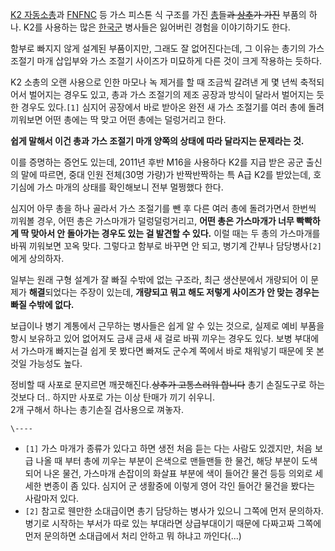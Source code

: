 [K2 자동소총](K2%20%EC%9E%90%EB%8F%99%EC%86%8C%EC%B4%9D.md)과 [FNFNC](FN%20FNC.md) 등 가스 피스톤 식 구조를 가진 [총](%EC%B4%9D.md)들<del>과
[상추](%EC%83%81%EC%B6%94.md)가 가진</del> 부품의 하나. K2를 사용하는 많은
[한국군](%ED%95%9C%EA%B5%AD%EA%B5%B0.md) 병사들은 잃어버린 경험을 이야기하기도 한다.

함부로 빠지지 않게 설계된 부품이지만, 그래도 잘 없어진다는데, 그 이유는 총기의 가스 조절기 마개 삽입부와 가스 조절기 사이즈가 미묘하게
다른 것이 크게 작용하는 듯하다.

K2 소총의 오랜 사용으로 인한 마모나 녹 제거를 할 때 조금씩 갈려낸 게 몇 년씩 축적되어서 벌어지는 경우도 있고, 총과 가스 조절기의
제조 공장과 방식이 달라서 벌어지는 듯한 경우도 있다.`[1]` 심지어 공장에서 바로 받아온 완전 새 가스 조절기를 여러 총에 돌려 끼워보면
어떤 총에는 딱 맞고 어떤 총에는 덜렁거리고 한다.

**쉽게 말해서 이건 총과 가스 조절기 마개 양쪽의 상태에 따라 달라지는 문제라는 것.**

이를 증명하는 증언도 있는데, 2011년 후반 M16을 사용하다 K2를 지급 받은 공군 출신의 말에 따르면, 중대 인원 전체(30명 가량)가
반짝반짝하는 특 A급 K2를 받았는데, 호기심에 가스 마개의 상태를 확인해보니 전부 멀쩡했다 한다.

심지어 아무 총을 하나 골라서 가스 조절기를 뺀 후 다른 여러 총에 돌려가면서 한번씩 끼워볼 경우, 어떤 총은 가스마개가 덜렁덜렁거리고,
**어떤 총은 가스마개가 너무 빡빡하게 딱 맞아서 안 돌아가는 경우도 있는 걸 발견할 수 있다.** 이럴 때는 두 총의 가스마개를 바꿔
끼워보면 꼬옥 맞다. 그렇다고 함부로 바꾸면 안 되고, 병기계 간부나 담당병사`[2]`에게 상의하자.

일부는 원래 구형 설계가 잘 빠질 수밖에 없는 구조라, 최근 생산분에서 개량되어 이 문제가 **해결**되었다는 주장이 있는데, **개량되고
뭐고 해도 저렇게 사이즈가 안 맞는 경우는 빠질 수밖에 없다.**

보급이나 병기 계통에서 근무하는 병사들은 쉽게 알 수 있는 것으로, 실제로 예비 부품을 항시 보유하고 있어 없어져도 금새 금새 새 걸로 바꿔
끼우는 경우도 있다. 보병 부대에서 가스마개 빠지는걸 쉽게 못 봤다면 빠져도 군수계 쪽에서 바로 채워넣기 때문에 못 본 것일 가능성도 높다.

정비할 때 사포로 문지르면 깨끗해진다.<del>상추가 고통스러워 합니다</del> 총기 손질도구로 하는 것보다 더.. 하지만 사포로 가는
이상 탄매가 끼기 쉬우니.  
2개 구해서 하나는 총기손질 검사용으로 껴놓자.

`\----`

  * `[1]` 가스 마개가 종류가 있다고 하면 생전 처음 듣는 다는 사람도 있겠지만, 처음 보급 나올 때 부터 총에 끼우는 부분이 은색으로 맨들맨들 한 물건, 해당 부분이 도색되어 나온 물건, 가스마개 손잡이의 화살표 부분에 색이 들어간 물건 등등 의외로 세세한 변종이 좀 있다. 심지어 군 생활중에 이렇게 영어 각인 들어간 물건을 봤다는 사람마저 있다.
  * `[2]` 참고로 웬만한 소대급이면 총기 담당하는 병사가 있으니 그쪽에 먼저 문의하자. 병기로 시작하는 부서가 따로 있는 부대라면 상급부대이기 때문에 다짜고짜 그쪽에 먼저 문의하면 소대급에서 처리 안하고 뭐 하냐고 까인다(...)

